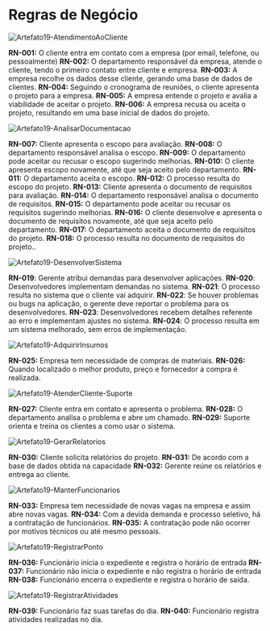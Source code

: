 # Regras de Negócio


![Artefato19-AtendimentoAoCliente](../img/Artefato19-AtendimentoAoCliente.jpg)

__RN-001:__ O cliente entra em contato com a empresa (por email, telefone, ou pessoalmente)
__RN-002:__ O departamento responsável da empresa, atende o cliente, tendo o primeiro contato entre cliente e empresa.
__RN-003:__ A empresa recolhe os dados desse cliente, gerando uma base de dados de clientes.
__RN-004:__ Seguindo o cronograma de reuniões, o cliente apresenta o projeto para a empresa.
__RN-005:__ A empresa entende o projeto e avalia a viabilidade de aceitar o projeto.
__RN-006:__ A empresa recusa ou aceita o projeto, resultando em uma base inicial de dados do projeto.


![Artefato19-AnalisarDocumentacao](../img/Artefato19-AnalisarDocumentacao.jpg)

__RN-007:__ Cliente apresenta o escopo para avaliação.
__RN-008:__ O departamento responsável analisa o escopo.
__RN-009:__ O departamento pode aceitar ou recusar o escopo sugerindo melhorias.
__RN-010:__ O cliente apresenta escopo novamente, até que seja aceito pelo departamento.
__RN-011:__ O departamento aceita o escopo.
__RN-012:__ O processo resulta do escopo do projeto. 
__RN-013:__ Cliente apresenta o documento de requisitos para avaliação.
__RN-014:__ O departamento responsável analisa o documento de requisitos.
__RN-015:__ O departamento pode aceitar ou recusar os requisitos sugerindo melhorias.
__RN-016:__ O cliente desenvolve e apresenta o documento de requisitos novamente, até que seja aceito pelo departamento.
__RN-017:__ O departamento aceita o documento de requisitos do projeto.
__RN-018:__ O processo resulta no documento de requisitos do projeto.. 

![Artefato19-DesenvolverSistema](../img/Artefato19-DesenvolverSistema.jpg)


__RN-019__: Gerente atribui demandas para desenvolver aplicações.
__RN-020__: Desenvolvedores implementam demandas no sistema.
__RN-021__: O processo resulta no sistema que o cliente vai adquirir.
__RN-022__: Se houver problemas ou bugs na aplicação, o gerente deve reportar o problema para os desenvolvedores.
__RN-023__: Desenvolvedores recebem detalhes referente ao erro e implementam ajustes no sistema.
__RN-024__: O processo resulta em um sistema melhorado, sem erros de implementação. 

![Artefato19-AdquirirInsumos](../img/Artefato19-AdquirirInsumos.jpg)

__RN-025:__ Empresa tem necessidade de compras de materiais.
__RN-026:__ Quando localizado o melhor produto, preço e fornecedor a compra é realizada.

![Artefato19-AtenderCliente-Suporte](../img/Artefato19-AtenderCliente-Suporte.jpg)

__RN-027:__ Cliente entra em contato e apresenta o problema.
__RN-028:__ O departamento analisa o problema e abre um chamado.
__RN-029:__ Suporte orienta e treina os clientes a como usar o sistema.

![Artefato19-GerarRelatorios](../img/Artefato19-GerarRelatorios.jpg)

__RN-030:__ Cliente solicita relatórios do projeto.
__RN-031:__ De acordo com a base de dados obtida na capacidade 
__RN-032:__ Gerente reúne os relatórios e entrega ao cliente.

![Artefato19-ManterFuncionarios](../img/Artefato19-ManterFuncionarios.jpg)

__RN-033:__ Empresa tem necessidade de novas vagas na empresa e assim abre novas vagas.
__RN-034:__ Com a devida demanda e processo seletivo, há a contratação de funcionários.
__RN-035:__  A contratação pode não ocorrer por motivos técnicos ou até mesmo pessoais.

![Artefato19-RegistrarPonto](../img/Artefato19-RegistrarPonto.jpg)

__RN-036:__ Funcionário inicia o expediente e registra o horário de entrada
__RN-037:__ Funcionário não inicia o expediente e não registra o horário de entrada
__RN-038:__ Funcionário encerra o expediente e registra o horário de saída.

![Artefato19-RegistrarAtividades](../img/Artefato19-RegistrarAtividades.jpg)

__RN-039:__ Funcionário faz suas tarefas do dia.
__RN-040:__ Funcionário registra atividades realizadas no dia.



